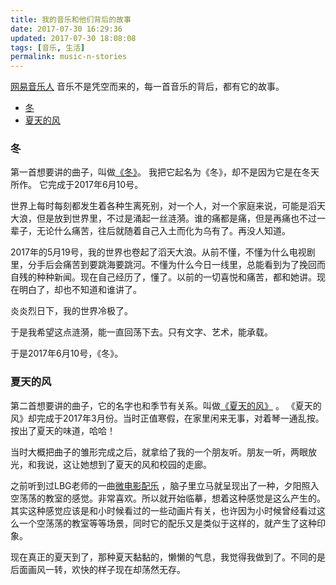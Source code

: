 ```yaml
---
title: 我的音乐和他们背后的故事
date: 2017-07-30 16:29:36
updated: 2017-07-30 18:08:08
tags: [音乐, 生活]
permalink: music-n-stories
---
```


[网易音乐人](http://music.163.com/#/artist?id=12464223)
音乐不是凭空而来的，每一首音乐的背后，都有它的故事。

<!-- more -->

* [冬](#mu-winter)
* [夏天的风](#mu-summerwind)

<h3 id="mu-winter">冬</h3>

第一首想要讲的曲子，叫做[《冬》](http://music.163.com/#/song?id=483439516)。
我把它起名为《冬》，却不是因为它是在冬天所作。
它完成于2017年6月10号。

世界上每时每刻都发生着各种生离死别，对一个人，对一个家庭来说，可能是滔天大浪，但是放到世界里，不过是涌起一丝涟漪。谁的痛都是痛，但是再痛也不过一辈子，无论什么痛苦，往后就随着自己入土而化为乌有了。再没人知道。

2017年的5月19号，我的世界也卷起了滔天大浪。从前不懂，不懂为什么电视剧里，分手后会痛苦到要跳海要跳河。不懂为什么今日一线里，总能看到为了挽回而自残的种种新闻。现在自己经历了，懂了。以前的一切喜悦和痛苦，都和她讲。现在明白了，却也不知道和谁讲了。

炎炎烈日下，我的世界冷极了。

于是我希望这点涟漪，能一直回荡下去。只有文字、艺术，能承载。

于是2017年6月10号，《冬》。

<h3 id="mu-summerwind">夏天的风</h3>

第二首想要讲的曲子，它的名字也和季节有关系。叫做[《夏天的风》](http://music.163.com/#/song?id=483440492) 。
《夏天的风》却完成于2017年3月份。当时正值寒假，在家里闲来无事，对着琴一通乱按。按出了夏天的味道，哈哈！

当时大概把曲子的雏形完成之后，就拿给了我的一个朋友听。朋友一听，两眼放光，和我说，这让她想到了夏天的风和校园的走廊。

之前听到过LBG老师的一曲[微电影配乐](https://site.douban.com/luobugen/?s=606781) ，脑子里立马就呈现出了一种，夕阳照入空荡荡的教室的感觉。非常喜欢。所以就开始临摹，想着这种感觉是这么产生的。其实这种感觉应该是和小时候看过的一些动画片有关，也许因为小时候曾经看过这么一个空荡荡的教室等等场景，同时它的配乐又是类似于这样的，就产生了这种印象。

现在真正的夏天到了，那种夏天黏黏的，懒懒的气息，我觉得我做到了。不同的是后面画风一转，欢快的样子现在却荡然无存。
